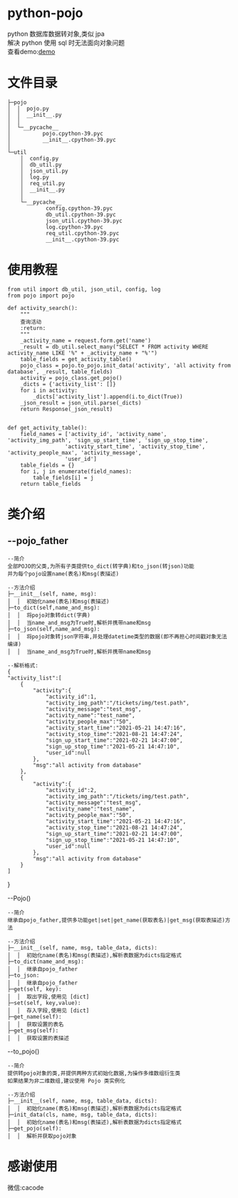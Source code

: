 # python-pojo

python 数据库数据转对象,类似 jpa  
解决 python 使用 sql 时无法面向对象问题  
查看demo:[demo](https://github.com/cctvadmin/python-pojo/tree/main/demo)

# 文件目录

    ├─pojo
    │  │  pojo.py
    │  │  __init__.py
    │  │
    │  └─__pycache__
    │          pojo.cpython-39.pyc
    │          __init__.cpython-39.pyc
    │
    └─util
        │  config.py
        │  db_util.py
        │  json_util.py
        │  log.py
        │  req_util.py
        │  __init__.py
        │
        └─__pycache__
                config.cpython-39.pyc
                db_util.cpython-39.pyc
                json_util.cpython-39.pyc
                log.cpython-39.pyc
                req_util.cpython-39.pyc
                __init__.cpython-39.pyc

# 使用教程

    from util import db_util, json_util, config, log
    from pojo import pojo

    def activity_search():
        """
        查询活动
        :return:
        """
        _activity_name = request.form.get('name')
        _result = db_util.select_many("SELECT * FROM activity WHERE activity_name LIKE '%" + _activity_name + "%'")
        table_fields = get_activity_table()
        pojo_class = pojo.to_pojo.init_data('activity', 'all activity from database', _result, table_fields)
        activity = pojo_class.get_pojo()
        _dicts = {'activity_list': []}
        for i in activity:
            _dicts['activity_list'].append(i.to_dict(True))
        _json_result = json_util.parse(_dicts)
        return Response(_json_result)


    def get_activity_table():
        field_names = ['activity_id', 'activity_name', 'activity_img_path', 'sign_up_start_time', 'sign_up_stop_time',
                      'activity_start_time', 'activity_stop_time', 'activity_people_max', 'activity_message',
                      'user_id']
        table_fields = {}
        for i, j in enumerate(field_names):
            table_fields[i] = j
        return table_fields

# 类介绍

## --pojo_father

    --简介
    全部POJO的父类,为所有子类提供to_dict(转字典)和to_json(转json)功能
    并为每个pojo设置name(表名)和msg(表描述)

    --方法介绍
    ├─__init__(self, name, msg):
    │  │  初始化name(表名)和msg(表描述)
    ├─to_dict(self,name_and_msg):
    │  │  将pojo对象转dict(字典)
    │  │  当name_and_msg为True时,解析并携带name和msg
    ├─to_json(self,name_and_msg):
    │  │  将pojo对象转json字符串,并处理datetime类型的数据(即不再担心时间戳对象无法编译)
    │  │  当name_and_msg为True时,解析并携带name和msg

    --解析格式:
    {
    "activity_list":[
        {
            "activity":{
                "activity_id":1,
                "activity_img_path":"/tickets/img/test.path",
                "activity_message":"test_msg",
                "activity_name":"test_name",
                "activity_people_max":"50",
                "activity_start_time":"2021-05-21 14:47:16",
                "activity_stop_time":"2021-08-21 14:47:24",
                "sign_up_start_time":"2021-02-21 14:47:00",
                "sign_up_stop_time":"2021-05-21 14:47:10",
                "user_id":null
            },
            "msg":"all activity from database"
        },
        {
            "activity":{
                "activity_id":2,
                "activity_img_path":"/tickets/img/test.path",
                "activity_message":"test_msg",
                "activity_name":"test_name",
                "activity_people_max":"50",
                "activity_start_time":"2021-05-21 14:47:16",
                "activity_stop_time":"2021-08-21 14:47:24",
                "sign_up_start_time":"2021-02-21 14:47:00",
                "sign_up_stop_time":"2021-05-21 14:47:10",
                "user_id":null
            },
            "msg":"all activity from database"
        }
    ]

}

--Pojo()

    --简介
    继承自pojo_father,提供多功能get|set|get_name(获取表名)|get_msg(获取表描述)方法

    --方法介绍
    ├─__init__(self, name, msg, table_data, dicts):
    │  │  初始化name(表名)和msg(表描述),解析表数据为dicts指定格式
    ├─to_dict(name_and_msg):
    │  │  继承自pojo_father
    ├─to_json:
    │  │  继承自pojo_father
    ├─get(self, key):
    │  │  取出字段,使用见 [dict]
    ├─set(self, key,value):
    │  │  存入字段,使用见 [dict]
    ├─get_name(self):
    │  │  获取设置的表名
    ├─get_msg(self):
    │  │  获取设置的表描述

--to_pojo()

    --简介
    提供转pojo对象的类,并提供两种方式初始化数据,为操作多维数组衍生类
    如果结果为非二维数组,建议使用 Pojo 类实例化

    --方法介绍
    ├─__init__(self, name, msg, table_data, dicts):
    │  │  初始化name(表名)和msg(表描述),解析表数据为dicts指定格式
    ├─init_data(cls, name, msg, table_data, dicts):
    │  │  初始化name(表名)和msg(表描述),解析表数据为dicts指定格式
    ├─get_pojo(self):
    │  │  解析并获取pojo对象

# 感谢使用

微信:cacode
